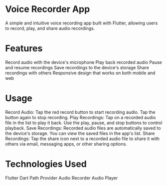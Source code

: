 # Voice Recorder App
A simple and intuitive voice recording app built with Flutter, allowing users to record, play, and share audio recordings.

# Features
Record audio with the device's microphone
Play back recorded audio
Pause and resume recordings
Save recordings to the device's storage
Share recordings with others
Responsive design that works on both mobile and web
# Usage
Record Audio: Tap the red record button to start recording audio. Tap the button again to stop recording.
Play Recordings: Tap on a recorded audio file in the list to play it back. Use the play, pause, and stop buttons to control playback.
Save Recordings: Recorded audio files are automatically saved to the device's storage. You can view the saved files in the app's list.
Share Recordings: Tap the share icon next to a recorded audio file to share it with others via email, messaging apps, or other sharing options.
# Technologies Used
Flutter
Dart
Path Provider
Audio Recorder
Audio Player

